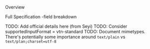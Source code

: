 Overview

Full Specification
-field breakdown

TODO: Add official details here (from Seyi)
TODO: Consider supportedInputFormat = vtn-standard
TODO: Document mimetypes.  There's potentially some importance around `text/plain` vs `text/plan;charset=utf-8`
